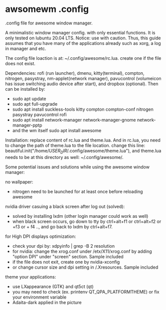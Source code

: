 # awsomewm .config

.config file for awesome window manager.

A minimalistic window manager config. with only essential functions.
It is only tested on lubuntu 20.04 LTS. Notice: use with caution.
Thus, this guide assumes that you have many of the applications already such as xorg, a log in manager and etc. 

The config file loaction is at: ~/.config/awesome/rc.lua. create one if the file does not exist. 

Dependencies: rofi (run launcher), dmenu, kitty(terminal), compton, nitrogen, pasystray, nm-applet(network manager), pavucontrol (volumeicon has issue switching audio device after start), and dropbox (optional). Then can be installed by: 
- sudo apt update
- sudo apt full-upgrade
- sudo apt install suckless-tools kitty compton compton-conf nitrogen pasystray pavucontrol rofi
- sudo apt install network-manager network-manager-gnome network-manager-pptp
- and the wm itself sudo apt install awesome

Installation: replace content of rc.lua and theme.lua. And in rc.lua, you need to change the path of theme.lua to the file location. change this line: beautiful.init("/home/$USER_DIR$/.config/awesome/theme.lua"), and theme.lua needs to be at this directory as well: ~/.config/awesome/. 

Some potential issues and solutions while using the awesome window manager:

no wallpaper:
- nitrogen need to be launched for at least once before reloading awesome

nvidia driver casuing a black screen after log out (solved):
- solved by installing lxdm (other login manager could work as well)
- when black screen occurs, go down to tty by ctrl+alt+f1 or ctrl+alt+f2 or +f3 or + f4 .., and go back to lxdm by ctrl+alt+f7.

for High DPI displays optimization:
- check your dpi by: xdpyinfo | grep -B 2 resolution
- for nvidia: change the xrog.conf under /etx/X11/xrog.conf by adding "option DPI" under "screen" section. Sample included
- if the file does not exit, create one by nvidia-xconfig
- or change cursor size and dpi setting in /.Xresources. Sample included

theme your applications: 
- use LXappearance (GTK) and qt5ct (qt)
- you may need to check (ex. printenv QT_QPA_PLATFORMTHEME) or fix your environment variable
- Adaita-dark applied in the picture 
